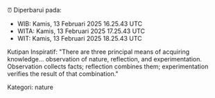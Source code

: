 ⏰ Diperbarui pada:
- WIB: Kamis, 13 Februari 2025 16.25.43 UTC
- WITA: Kamis, 13 Februari 2025 17.25.43 UTC
- WIT: Kamis, 13 Februari 2025 18.25.43 UTC

Kutipan Inspiratif:
"There are three principal means of acquiring knowledge... observation of nature, reflection, and experimentation. Observation collects facts; reflection combines them; experimentation verifies the result of that combination."


Kategori: nature

